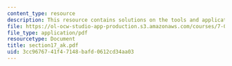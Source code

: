 ```yaml
---
content_type: resource
description: This resource contains solutions on the tools and application.
file: https://ol-ocw-studio-app-production.s3.amazonaws.com/courses/7-014-introductory-biology-spring-2005/3cc9676741f47148bafd0612cd34aa03_section17_ak.pdf
file_type: application/pdf
resourcetype: Document
title: section17_ak.pdf
uid: 3cc96767-41f4-7148-bafd-0612cd34aa03
---
```

